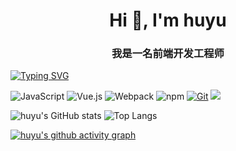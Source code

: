 <h1 align="center">Hi 👋, I'm huyu</h1>
<h3 align="center">我是一名前端开发工程师</h3>

<a href="https://git.io/typing-svg"><img src="https://readme-typing-svg.demolab.com?font=Fira+Code&pause=1000&color=6DDCCF&background=FF52BC00&width=610&lines=Come+on！！！+Try+to+be+a+better+version+of+yourself." alt="Typing SVG" /></a>

![JavaScript](https://img.shields.io/badge/JavaScript-F7DF1E?style=flat-square&logo=JavaScript&logoColor=ffffff)
![Vue.js](https://img.shields.io/badge/-Vue.js-4FC08D?style=flat-square&logo=Vue.js&logoColor=ffffff)
![Webpack](https://img.shields.io/badge/-Webpack-8DD6F9?style=flat-square&logo=webpack&logoColor=ffffff)
![npm](https://img.shields.io/badge/-NPM-CB3837?style=flat-square&logo=npm&logoColor=white)
[![Git](https://img.shields.io/badge/-Git-f05032?style=flat-square&logo=git&logoColor=white)](https://git-scm.com/)
<img src="https://visitor-badge.glitch.me/badge?page_id=https://github.com/pan52yu&right_color=red" />

![huyu's GitHub stats](https://github-readme-stats.vercel.app/api?username=pan52yu&show_icons=true&theme=tokyonight)
![Top Langs](https://github-readme-stats.vercel.app/api/top-langs/?username=pan52yu&layout=compact&theme=tokyonight)


[![huyu's github activity graph](https://github-readme-activity-graph.cyclic.app/graph?username=pan52yu&bg_color=fffff0&color=708090&line=24292e&point=24292e&area=true&hide_border=true)](https://github.com/pan52yu/github-readme-activity-graph)


<!--
**pan52yu/pan52yu** is a ✨ _special_ ✨ repository because its `README.md` (this file) appears on your GitHub profile.

Here are some ideas to get you started:

- 🔭 I’m currently working on ...
- 🌱 I’m currently learning ...
- 👯 I’m looking to collaborate on ...
- 🤔 I’m looking for help with ...
- 💬 Ask me about ...
- 📫 How to reach me: ...
- 😄 Pronouns: ...
- ⚡ Fun fact: ....
-->
